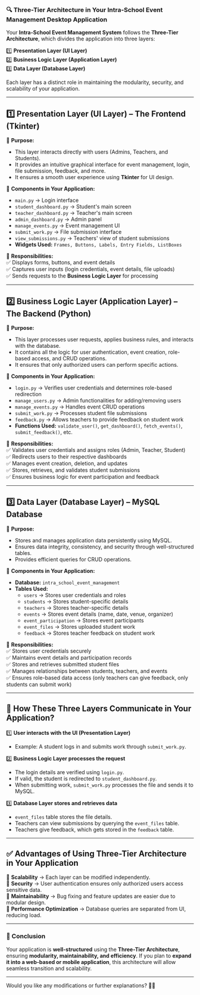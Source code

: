 ### **🔍 Three-Tier Architecture in Your Intra-School Event Management Desktop Application**  

Your **Intra-School Event Management System** follows the **Three-Tier Architecture**, which divides the application into three layers:  

1️⃣ **Presentation Layer (UI Layer)**  
2️⃣ **Business Logic Layer (Application Layer)**  
3️⃣ **Data Layer (Database Layer)**  

Each layer has a distinct role in maintaining the modularity, security, and scalability of your application.  

---

## **1️⃣ Presentation Layer (UI Layer) – The Frontend (Tkinter)**
📌 **Purpose:**  
- This layer interacts directly with users (Admins, Teachers, and Students).  
- It provides an intuitive graphical interface for event management, login, file submission, feedback, and more.  
- It ensures a smooth user experience using **Tkinter** for UI design.  

📌 **Components in Your Application:**  
- `main.py` → Login interface  
- `student_dashboard.py` → Student's main screen  
- `teacher_dashboard.py` → Teacher's main screen  
- `admin_dashboard.py` → Admin panel  
- `manage_events.py` → Event management UI  
- `submit_work.py` → File submission interface  
- `view_submissions.py` → Teachers' view of student submissions  
- **Widgets Used:** `Frames, Buttons, Labels, Entry Fields, ListBoxes`  

📌 **Responsibilities:**  
✅ Displays forms, buttons, and event details  
✅ Captures user inputs (login credentials, event details, file uploads)  
✅ Sends requests to the **Business Logic Layer** for processing  

---

## **2️⃣ Business Logic Layer (Application Layer) – The Backend (Python)**
📌 **Purpose:**  
- This layer processes user requests, applies business rules, and interacts with the database.  
- It contains all the logic for user authentication, event creation, role-based access, and CRUD operations.  
- It ensures that only authorized users can perform specific actions.  

📌 **Components in Your Application:**  
- `login.py` → Verifies user credentials and determines role-based redirection  
- `manage_users.py` → Admin functionalities for adding/removing users  
- `manage_events.py` → Handles event CRUD operations  
- `submit_work.py` → Processes student file submissions  
- `feedback.py` → Allows teachers to provide feedback on student work  
- **Functions Used:** `validate_user()`, `get_dashboard()`, `fetch_events()`, `submit_feedback()`, etc.  

📌 **Responsibilities:**  
✅ Validates user credentials and assigns roles (Admin, Teacher, Student)  
✅ Redirects users to their respective dashboards  
✅ Manages event creation, deletion, and updates  
✅ Stores, retrieves, and validates student submissions  
✅ Ensures business logic for event participation and feedback  

---

## **3️⃣ Data Layer (Database Layer) – MySQL Database**
📌 **Purpose:**  
- Stores and manages application data persistently using MySQL.  
- Ensures data integrity, consistency, and security through well-structured tables.  
- Provides efficient queries for CRUD operations.  

📌 **Components in Your Application:**  
- **Database:** `intra_school_event_management`  
- **Tables Used:**  
  - `users` → Stores user credentials and roles  
  - `students` → Stores student-specific details  
  - `teachers` → Stores teacher-specific details  
  - `events` → Stores event details (name, date, venue, organizer)  
  - `event_participation` → Stores event participants  
  - `event_files` → Stores uploaded student work  
  - `feedback` → Stores teacher feedback on student work  

📌 **Responsibilities:**  
✅ Stores user credentials securely  
✅ Maintains event details and participation records  
✅ Stores and retrieves submitted student files  
✅ Manages relationships between students, teachers, and events  
✅ Ensures role-based data access (only teachers can give feedback, only students can submit work)  

---

## **🎯 How These Three Layers Communicate in Your Application?**  
1️⃣ **User interacts with the UI (Presentation Layer)**  
   - Example: A student logs in and submits work through `submit_work.py`.  

2️⃣ **Business Logic Layer processes the request**  
   - The login details are verified using `login.py`.  
   - If valid, the student is redirected to `student_dashboard.py`.  
   - When submitting work, `submit_work.py` processes the file and sends it to MySQL.  

3️⃣ **Database Layer stores and retrieves data**  
   - `event_files` table stores the file details.  
   - Teachers can view submissions by querying the `event_files` table.  
   - Teachers give feedback, which gets stored in the `feedback` table.  

---

## **✅ Advantages of Using Three-Tier Architecture in Your Application**
🔹 **Scalability** → Each layer can be modified independently.  
🔹 **Security** → User authentication ensures only authorized users access sensitive data.  
🔹 **Maintainability** → Bug fixing and feature updates are easier due to modular design.  
🔹 **Performance Optimization** → Database queries are separated from UI, reducing load.  

---

### **🚀 Conclusion**
Your application is **well-structured** using the **Three-Tier Architecture**, ensuring **modularity, maintainability, and efficiency**. If you plan to **expand it into a web-based or mobile application**, this architecture will allow seamless transition and scalability.

---

Would you like any modifications or further explanations? 🚀😃